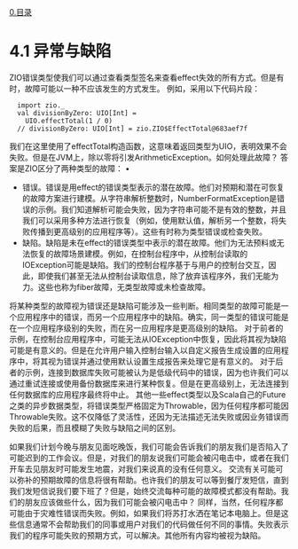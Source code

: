 [0.目录](../0.目录.md)
# 4.1 异常与缺陷
ZIO错误类型使我们可以通过查看类型签名来查看effect失效的所有方式。但是有时，故障可能以一种不应该发生的方式发生。
例如，采用以下代码片段：
```
  import zio._
  val divisionByZero: UIO[Int] =
    UIO.effectTotal(1 / 0)
  // divisionByZero: UIO[Int] = zio.ZIO$EffectTotal@683aef7f
```

我们在这里使用了effectTotal构造函数，这意味着返回类型为UIO，表明效果不会失败。但是在JVM上，除以零将引发ArithmeticException。如何处理此故障？
答案是ZIO区分了两种类型的故障： •
* 错误。错误是用effect的错误类型表示的潜在故障。他们对预期和潜在可恢复的故障方案进行建模。从字符串解析整数时，NumberFormatException是错误的示例。我们知道解析可能会失败，因为字符串可能不是有效的整数，并且我们可以采用多种方法进行恢复（例如，使用默认值，解析另一个整数，将失败传播到更高级别的应用程序等）。这些有时称为类型错误或检查失败。
* 缺陷。缺陷是未在effect的错误类型中表示的潜在故障。他们为无法预料或无法恢复的故障场景建模。例如，在控制台程序中，从控制台读取的IOException可能是缺陷。我们的控制台程序基于与用户的控制台交互，因此，即使我们甚至无法从控制台读取信息，除了放弃该程序外，我们无能为力。这些也称为fiber故障，无类型故障或未检查故障。

将某种类型的故障视为错误还是缺陷可能涉及一些判断。相同类型的故障可能是一个应用程序中的错误，而另一个应用程序中的缺陷。确实，同一类型的错误可能是在一个应用程序级别的失败，而在另一应用程序是更高级别的缺陷。
对于前者的示例，在控制台应用程序中，可能无法从IOException中恢复，因此将其视为缺陷可能是有意义的。但是在允许用户输入控制台输入以自定义报告生成设置的应用程序中，将其视为错误并通过使用默认设置生成报告来处理它是有意义的。
对于后者的示例，连接到数据库失败可能被认为是低级代码中的错误，因为也许我们可以通过重试连接或使用备份数据库来进行某种恢复。但是在更高级别上，无法连接到任何数据库的应用程序最终将中止。
其他一些effect类型以及Scala自己的Future之类的异步数据类型，将错误类型严格固定为Throwable，因为任何程序都可能因Throwable失败。这不仅降低了灵活性，还因为无法描述无法失败或因业务错误而失败的后果，而且模糊了失败与缺陷之间的区别。

如果我们计划今晚与朋友见面吃晚饭，我们可能会告诉我们的朋友我们是否陷入了可能迟到的工作会议。但是，对我们的朋友说我们可能会被闪电击中，或者在我们开车去见朋友时可能发生地震，对我们来说真的没有任何意义。
交流有关可能可以弥补的预期故障的信息将很有帮助。也许我们的朋友可以等到餐厅发短信，直到我们发短信说我们要下班了？但是，始终交流每种可能的故障模式都没有帮助。我们的朋友应该做些什么，因为我们可能会被闪电击中？
同样，当然，任何程序都可能由于灾难性错误而失败。例如，如果我们将苏打水洒在笔记本电脑上。但是这些信息通常不会帮助我们的同事或用户对我们的代码做任何不同的事情。失败表示我们的程序可能失败的预期方式，可以解决。其他所有内容均被视为缺陷。


